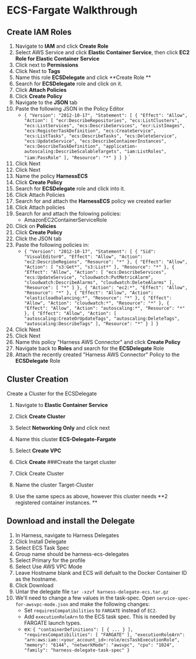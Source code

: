 # ECS-Fargate Walkthrough 

## Create IAM Roles

1. Navigate to **IAM** and click **Create Role** 
2. Select AWS Service and click **Elastic Container Service**, then click **EC2 Role for Elastic Container Service**
3. Click next to **Permissions**
4. Click Next to **Tags**
5. Name this role **ECSDelegate** and click **Create Role **
6. Search for **ECSDelegate** role and click on it. 
7. Click **Attach Policies**
8. Click **Create Policy**
9. Navigate to the **JSON** tab
10. Paste the following JSON in the Policy Editor
	- `{
    "Version": "2012-10-17",
    "Statement": [
        {
            "Effect": "Allow",
            "Action": [
                "ecr:DescribeRepositories",
                "ecs:ListClusters",
                "ecs:ListServices",
                "ecs:DescribeServices",
                "ecr:ListImages",
                "ecs:RegisterTaskDefinition",
                "ecs:CreateService",
                "ecs:ListTasks",
                "ecs:DescribeTasks",
                "ecs:DeleteService",
                "ecs:UpdateService",
                "ecs:DescribeContainerInstances",
                "ecs:DescribeTaskDefinition",
                "application-autoscaling:DescribeScalableTargets",
                "iam:ListRoles",
                "iam:PassRole"
            ],
            "Resource": "*"
        }
    ]
}`
`
11. Click Next
12. Click Next
13. Name the policy **HarnessECS**
14. Click **Create Policy** 
15. Search for **ECSDelegate** role and click into it.
16. Click Attach Policies
17. Search for and attach the **HarnessECS** policy we created earlier
18. Click Attach policies 
19. Search for and attach the folowing policies:
	- AmazonEC2ContainerServiceRole
20. Click on **Policies**
21. Click **Create Policy**
22. Click the JSON tab
23. Paste the following policies in: 
	- `{
    "Version": "2012-10-17",
    "Statement": [
        {
            "Sid": "VisualEditor0",
            "Effect": "Allow",
            "Action": "ec2:DescribeRegions",
            "Resource": "*"
        },
        {
            "Effect": "Allow",
            "Action": [
                "s3:Get*",
                "s3:List*"
            ],
            "Resource": "*"
        },
        {
            "Effect": "Allow",
            "Action": [
                "ecs:DescribeServices",
                "ecs:UpdateService",
                "cloudwatch:PutMetricAlarm",
                "cloudwatch:DescribeAlarms",
                "cloudwatch:DeleteAlarms"
            ],
            "Resource": [
                "*"
            ]
        },
        {
            "Action": "ec2:*",
            "Effect": "Allow",
            "Resource": "*"
        },
        {
            "Effect": "Allow",
            "Action": "elasticloadbalancing:*",
            "Resource": "*"
        },
        {
            "Effect": "Allow",
            "Action": "cloudwatch:*",
            "Resource": "*"
        },
        {
            "Effect": "Allow",
            "Action": "autoscaling:*",
            "Resource": "*"
        },
        {
            "Effect": "Allow",
            "Action": [
                "autoscaling:CreateOrUpdateTags",
                "autoscaling:DeleteTags",
                "autoscaling:DescribeTags"
            ],
            "Resource": "*"
        }
    ]
}`
24. Click Next
25. Click Next
26. Name this policy "Harness AWS Connector" and click **Create Policy**
27. Navigate back to **Roles** and search for the **ECSDelegate** Role
28. Attach the recently created "Harness AWS Connector" Policy to the **ECSDelegate** Role


## Cluster Creation 
Create a Cluster for the ECSDelegate

1. Navigate to **Elastic Container Service** 
2. Click **Create Cluster**
3. Select **Networking Only** and click next
4. Name this cluster **ECS-Delegate-Fargate**
5. Select **Create VPC**
6. Click **Create**
###Create the target cluster

1. Click Create Cluster
2. Name the cluster Target-Cluster
3. Use the same specs as above, however this cluster needs **2 registered container instances. **

## Download and install the Delegate

1. In Harness, navigate to Harness Delegates
2. Click Install Delegate
3. Select ECS Task Spec
4. Group name should be harness-ecs-delegates
5. Select Primary for the profile
6. Select Use AWS VPC Mode
7. Leave Hostname blank and ECS will defualt to the Docker Container ID as the hostname. 
8. Click Download
9. Untar the delegate file `tar -xzvf harness-delegate-ecs.tar.gz`
10. We'll need to change a few values in the task-spec. Open `service-spec-for-awsvpc-mode.json` and make the following changes: 
	- Set `requiresCompatibilities` to `FARGATE` instead of `EC2`.
	- Add `executionRoleArn` to the ECS task spec. This is needed by FARGATE launch types.
	- ex: `{
    "containerDefinitions": [
        {
        ...
        }
    ],
    "requiresCompatibilities": [
        "FARGATE"
    ],
    "executionRoleArn": "arn:aws:iam::<your_account_id>:role/ecsTaskExecutionRole",
    "memory": "6144",
    "networkMode": "awsvpc",
    "cpu": "1024",
    "family": "harness-delegate-task-spec"
}`